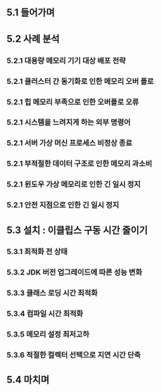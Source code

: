 ## 5.1 들어가며

## 5.2 사례 분석

### 5.2.1 대용량 메모리 기기 대상 배포 전략

### 5.2.1 클러스터 간 동기화로 인한 메모리 오버 플로

### 5.2.1 힙 메모리 부족으로 인한 오버플로 오류

### 5.2.1 시스템을 느려지게 하는 외부 명령어

### 5.2.1 서버 가상 머신 프로세스 비정상 종료

### 5.2.1 부적절한 데이터 구조로 인한 메모리 과소비

### 5.2.1 윈도우 가상 메모리로 인한 긴 일시 정지

### 5.2.1 안전 지점으로 인한 긴 일시 정지

## 5.3 설치 : 이클립스 구동 시간 줄이기

### 5.3.1 최적화 전 상태

### 5.3.2 JDK 버전 업그레이드에 따른 성능 변화

### 5.3.3 클래스 로딩 시간 최적화

### 5.3.4 컴파일 시간 최적화

### 5.3.5 메모리 설정 최저고하

### 5.3.6 적절한 컬렉터 선택으로 지연 시간 단축

## 5.4 마치며
